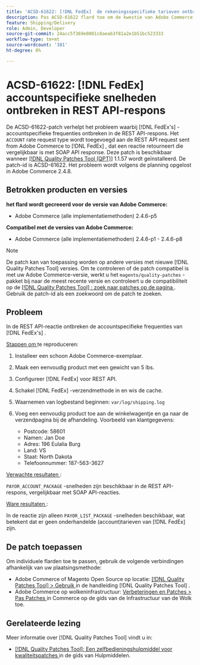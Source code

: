 ```yaml
---
title: 'ACSD-61622: [!DNL FedEx]  de rekeningsspecifieke tarieven ontbreken in REST API reactie'
description: Pas ACSD-61622 flard toe om de kwestie van Adobe Commerce te bevestigen waar  [!DNL FedEx]  rekeningsspecifieke tarieven van de REST API reactie missen.
feature: Shipping/Delivery
role: Admin, Developer
source-git-commit: 24acc5f369e0001c8aeab3f81a2e1b51bc523333
workflow-type: tm+mt
source-wordcount: '381'
ht-degree: 0%

---
```


# ACSD-61622: [!DNL FedEx] accountspecifieke snelheden ontbreken in REST API-respons

De ACSD-61622-patch verhelpt het probleem waarbij [!DNL FedEx's] -accountspecifieke frequenties ontbreken in de REST API-respons. Het `ACCOUNT` rate request type wordt toegevoegd aan de REST API request sent from Adobe Commerce to [!DNL FedEx] , dat een reactie retourneert die vergelijkbaar is met SOAP API response. Deze patch is beschikbaar wanneer [[!DNL Quality Patches Tool (QPT)]](/help/tools/quality-patches-tool/quality-patches-tool-to-self-serve-quality-patches.md) 1.1.57 wordt geïnstalleerd. De patch-id is ACSD-61622. Het probleem wordt volgens de planning opgelost in Adobe Commerce 2.4.8.

## Betrokken producten en versies

**het flard wordt gecreeerd voor de versie van Adobe Commerce:**

* Adobe Commerce (alle implementatiemethoden) 2.4.6-p5

**Compatibel met de versies van Adobe Commerce:**

* Adobe Commerce (alle implementatiemethoden) 2.4.6-p1 - 2.4.6-p8

>[!NOTE]
>
>De patch kan van toepassing worden op andere versies met nieuwe [!DNL Quality Patches Tool] versies. Om te controleren of de patch compatibel is met uw Adobe Commerce-versie, werkt u het `magento/quality-patches` -pakket bij naar de meest recente versie en controleert u de compatibiliteit op de [[!DNL Quality Patches Tool] : zoek naar patches op de pagina ](https://experienceleague.adobe.com/tools/commerce-quality-patches/index.html?lang=nl-NL) . Gebruik de patch-id als een zoekwoord om de patch te zoeken.

## Probleem

In de REST API-reactie ontbreken de accountspecifieke frequenties van [!DNL FedEx's] .

<u> Stappen om </u> te reproduceren:

1. Installeer een schoon Adobe Commerce-exemplaar.
1. Maak een eenvoudig product met een gewicht van 5 lbs.
1. Configureer [!DNL FedEx] voor REST API.
1. Schakel [!DNL FedEx] -verzendmethode in en wis de cache.
1. Waarnemen van logbestand beginnen: `var/log/shipping.log`
1. Voeg een eenvoudig product toe aan de winkelwagentje en ga naar de verzendpagina bij de afhandeling. Voorbeeld van klantgegevens:

   * Postcode: 58601
   * Namen: Jan Doe
   * Adres: 196 Eulalia Burg
   * Land: VS
   * Staat: North Dakota
   * Telefoonnummer: 187-563-3627

<u> Verwachte resultaten </u>:

`PAYOR_ACCOUNT_PACKAGE` -snelheden zijn beschikbaar in de REST API-respons, vergelijkbaar met SOAP API-reacties.

<u> Ware resultaten </u>:

In de reactie zijn alleen `PAYOR_LIST_PACKAGE` -snelheden beschikbaar, wat betekent dat er geen onderhandelde (account)tarieven van [!DNL FedEx] zijn.

## De patch toepassen

Om individuele flarden toe te passen, gebruik de volgende verbindingen afhankelijk van uw plaatsingsmethode:

* Adobe Commerce of Magento Open Source op locatie: [[!DNL Quality Patches Tool]  > Gebruik ](/help/tools/quality-patches-tool/usage.md) in de handleiding [!DNL Quality Patches Tool] .
* Adobe Commerce op wolkeninfrastructuur: [ Verbeteringen en Patches > Pas Patches ](https://experienceleague.adobe.com/docs/commerce-cloud-service/user-guide/develop/upgrade/apply-patches.html?lang=nl-NL) in Commerce op de gids van de Infrastructuur van de Wolk toe.

## Gerelateerde lezing

Meer informatie over [!DNL Quality Patches Tool] vindt u in:

* [[!DNL Quality Patches Tool]: Een zelfbedieningshulpmiddel voor kwaliteitspatches ](/help/tools/quality-patches-tool/quality-patches-tool-to-self-serve-quality-patches.md) in de gids van Hulpmiddelen.
